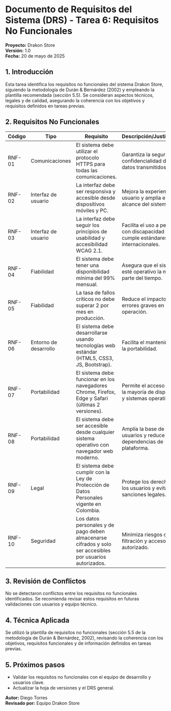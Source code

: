 # Documento de Requisitos del Sistema (DRS) - Tarea 6: Requisitos No Funcionales

**Proyecto:** Drakon Store  
**Versión:** 1.0  
**Fecha:** 20 de mayo de 2025

## 1. Introducción

Esta tarea identifica los requisitos no funcionales del sistema Drakon Store, siguiendo la metodología de Durán & Bernárdez (2002) y empleando la plantilla recomendada (sección 5.5). Se consideran aspectos técnicos, legales y de calidad, asegurando la coherencia con los objetivos y requisitos definidos en tareas previas.

## 2. Requisitos No Funcionales

| **Código** | **Tipo**                | **Requisito**                                                                 | **Descripción/Justificación**                                                                                 | **Prioridad** | **Conflictos/Revisión**         |
|------------|-------------------------|-------------------------------------------------------------------------------|--------------------------------------------------------------------------------------------------------------|--------------|-------------------------------|
| RNF-01     | Comunicaciones          | El sistema debe utilizar el protocolo HTTPS para todas las comunicaciones.    | Garantiza la seguridad y confidencialidad de los datos transmitidos.                                         | Alta         | Sin conflictos actuales        |
| RNF-02     | Interfaz de usuario     | La interfaz debe ser responsiva y accesible desde dispositivos móviles y PC.  | Mejora la experiencia de usuario y amplía el alcance del sistema.                                            | Alta         | Sin conflictos actuales        |
| RNF-03     | Interfaz de usuario     | La interfaz debe seguir los principios de usabilidad y accesibilidad WCAG 2.1.| Facilita el uso a personas con discapacidad y cumple estándares internacionales.                             | Media        | Sin conflictos actuales        |
| RNF-04     | Fiabilidad              | El sistema debe tener una disponibilidad mínima del 99% mensual.              | Asegura que el sistema esté operativo la mayor parte del tiempo.                                             | Alta         | Sin conflictos actuales        |
| RNF-05     | Fiabilidad              | La tasa de fallos críticos no debe superar 2 por mes en producción.           | Reduce el impacto de errores graves en la operación.                                                         | Alta         | Sin conflictos actuales        |
| RNF-06     | Entorno de desarrollo   | El sistema debe desarrollarse usando tecnologías web estándar (HTML5, CSS3, JS, Bootstrap). | Facilita el mantenimiento y la portabilidad.                                                                 | Alta         | Sin conflictos actuales        |
| RNF-07     | Portabilidad            | El sistema debe funcionar en los navegadores Chrome, Firefox, Edge y Safari (últimas 2 versiones). | Permite el acceso desde la mayoría de dispositivos y sistemas operativos.                                    | Alta         | Sin conflictos actuales        |
| RNF-08     | Portabilidad            | El sistema debe ser accesible desde cualquier sistema operativo con navegador web moderno. | Amplía la base de usuarios y reduce dependencias de plataforma.                                              | Alta         | Sin conflictos actuales        |
| RNF-09     | Legal                   | El sistema debe cumplir con la Ley de Protección de Datos Personales vigente en Colombia. | Protege los derechos de los usuarios y evita sanciones legales.                                              | Alta         | Sin conflictos actuales        |
| RNF-10     | Seguridad               | Los datos personales y de pago deben almacenarse cifrados y solo ser accesibles por usuarios autorizados. | Minimiza riesgos de filtración y acceso no autorizado.                                                       | Alta         | Sin conflictos actuales        |

## 3. Revisión de Conflictos

No se detectaron conflictos entre los requisitos no funcionales identificados. Se recomienda revisar estos requisitos en futuras validaciones con usuarios y equipo técnico.

## 4. Técnica Aplicada

Se utilizó la plantilla de requisitos no funcionales (sección 5.5 de la metodología de Durán & Bernárdez, 2002), revisando la coherencia con los objetivos, requisitos funcionales y de información definidos en tareas previas.

## 5. Próximos pasos

* Validar los requisitos no funcionales con el equipo de desarrollo y usuarios clave.
* Actualizar la hoja de versiones y el DRS general.

**Autor:** Diego Torres  
**Revisado por:** Equipo Drakon Store

